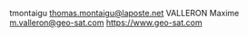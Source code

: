 tmontaigu <thomas.montaigu@laposte.net>
VALLERON Maxime <m.valleron@geo-sat.com> https://www.geo-sat.com
